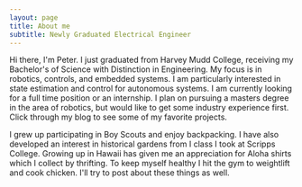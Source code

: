 ```yaml
---
layout: page
title: About me
subtitle: Newly Graduated Electrical Engineer
---
```


Hi there, I'm Peter. I just graduated from Harvey Mudd College, receiving my Bachelor's of Science with Distinction
in Engineering. My focus is in robotics, controls, and embedded systems. I am particularly interested in state estimation and control for autonomous systems. I am currently looking for a full time position or an internship. I plan on pursuing a masters degree in the area of robotics, but would like to get some industry experience first. Click through my blog to see some of my favorite projects. 

I grew up participating in Boy Scouts and enjoy backpacking. I have also developed an interest in historical gardens from I class I took at Scripps College. Growing up in Hawaii has given me an appreciation for Aloha shirts which I collect by thrifting. To keep myself healthy I hit the gym to weightlift and cook chicken. I'll try to post about these things as well.

